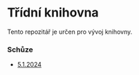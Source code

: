 # Třídní knihovna

Tento repozitář je určen pro vývoj knihovny.
### Schůze
- [5.1.2024](./zapisky-meeting/5.1.2024.md)